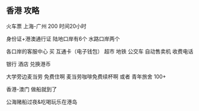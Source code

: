 ## 香港 攻略


火车票
上海-广州  200  时间20小时

身份证+港澳通行证
陆地口岸有6个
水路口岸两个 

各口岸的客服中心
买 互通卡（电子钱包） 
超市 地铁 公交车 自动售卖机 收费电话 

银行  酒店 兑换港币

大学旁边麦当劳  免费住啊 
麦当劳咖啡免费续杯啊
或者 青年旅舍  100+


香港-澳门  做船就到了


公海赌船过夜&吃喝玩乐在港岛


